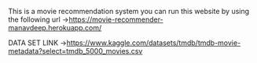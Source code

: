 This is a movie recommendation system
 you can run this website by using the following url ->https://movie-recommender-manavdeep.herokuapp.com/

DATA SET LINK ->https://www.kaggle.com/datasets/tmdb/tmdb-movie-metadata?select=tmdb_5000_movies.csv
